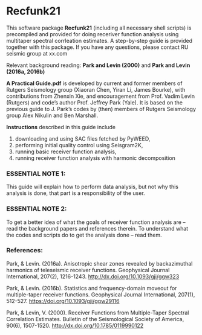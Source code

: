 # Recfunk21
This software package **Recfunk21** (including all necessary shell scripts) is precompiled and provided for doing receriver function analysis using multitaper spectral corrleation estimates. A step-by-step guide is provided together with this package. If you have any questions, please contact RU seismic group at xx.com

Relevant background reading: **Park and Levin (2000)** and **Park and Levin (2016a, 2016b)**

**A Practical Guide.pdf** is developed by current and former members of Rutgers Seismology group (Xiaoran Chen, Yiran Li, James Bourke), with contributions from Zhenxin Xie, and encouragement from Prof. Vadim Levin (Rutgers) and code’s author Prof. Jeffrey Park (Yale). It is based on the previous guide to J. Park’s codes by (then) members of Rutgers Seismology group Alex Nikulin and Ben Marshall.

**Instructions** described in this guide include
  1) downloading and using SAC files fetched by PyWEED,
  2) performing initial quality control using Seisgram2K,
  3) running basic receiver function analysis,
  4) running receiver function analysis with harmonic decomposition

### ESSENTIAL NOTE 1: 
This guide will explain how to perform data analysis, but not why this analysis is done, that part is a responsibility of the user.

### ESSENTIAL NOTE 2: 
To get a better idea of what the goals of receiver function analysis are – read the background papers and references therein. To understand what the codes and scripts do to get the analysis done – read them.

### References:
Park, & Levin. (2016a). Anisotropic shear zones revealed by backazimuthal harmonics of teleseismic receiver functions. Geophysical Journal International, 207(2), 1216-1243. http://dx.doi.org/10.1093/gji/ggw323

Park, & Levin. (2016b). Statistics and frequency-domain moveout for multiple-taper receiver functions. Geophysical Journal International, 207(1), 512-527. https://doi.org/10.1093/gji/ggw29116

Park, & Levin, V. (2000). Receiver Functions from Multiple-Taper Spectral Correlation Estimates. Bulletin of the Seismological Society of America, 90(6), 1507-1520. http://dx.doi.org/10.1785/0119990122
